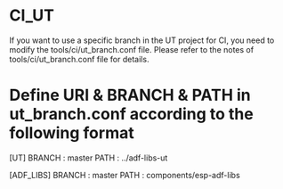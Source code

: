 # CI_UT

If you want to use a specific branch in the UT project for CI, you need to modify the tools/ci/ut_branch.conf file.
Please refer to the notes of tools/ci/ut_branch.conf file for details.

# Define URI & BRANCH & PATH in ut_branch.conf according to the following format

[UT]
    BRANCH : master
    PATH   : ../adf-libs-ut

[ADF_LIBS]
    BRANCH : master
    PATH   : components/esp-adf-libs
